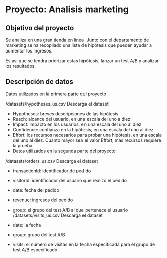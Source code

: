 # Proyecto: Analisis marketing

## Objetivo del proyecto

Se analiza en una gran tienda en línea. Junto con el departamento de marketing se ha recopilado una lista de hipótesis que pueden ayudar a aumentar los ingresos. 

Es asi que se tendra priorizar estas hipótesis, lanzar un test A/B y analizar los resultados.

## Descripción de datos

Datos utilizados en la primera parte del proyecto

/datasets/hypotheses_us.csv Descarga el dataset

- Hypotheses: breves descripciones de las hipótesis
- Reach: alcance del usuario, en una escala del uno a diez
- Impact: impacto en los usuarios, en una escala del uno al diez
- Confidence: confianza en la hipótesis, en una escala del uno al diez
- Effort: los recursos necesarios para probar una hipótesis, en una escala del uno al diez. Cuanto mayor sea el valor Effort, más recursos requiere la prueba.
- Datos utilizados en la segunda parte del proyecto

 /datasets/orders_us.csv Descarga el dataset

- transactionId: identificador de pedido
- visitorId: identificador del usuario que realizó el pedido
- date: fecha del pedido
- revenue: ingresos del pedido
- group: el grupo del test A/B al que pertenece el usuario
/datasets/visits_us.csv Descarga el dataset

- date: la fecha
- group: grupo del test A/B
- visits: el número de visitas en la fecha especificada para el grupo de test A/B especificado
